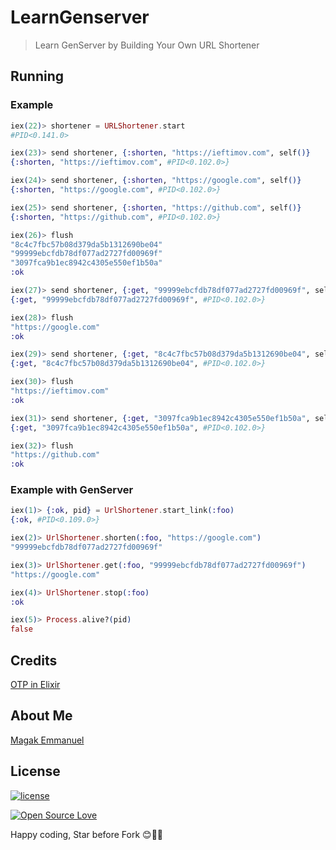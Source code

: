 # LearnGenserver

> Learn GenServer by Building Your Own URL Shortener

## Running

### Example

```elixir
iex(22)> shortener = URLShortener.start
#PID<0.141.0>

iex(23)> send shortener, {:shorten, "https://ieftimov.com", self()}
{:shorten, "https://ieftimov.com", #PID<0.102.0>}

iex(24)> send shortener, {:shorten, "https://google.com", self()}
{:shorten, "https://google.com", #PID<0.102.0>}

iex(25)> send shortener, {:shorten, "https://github.com", self()}
{:shorten, "https://github.com", #PID<0.102.0>}

iex(26)> flush
"8c4c7fbc57b08d379da5b1312690be04"
"99999ebcfdb78df077ad2727fd00969f"
"3097fca9b1ec8942c4305e550ef1b50a"
:ok

iex(27)> send shortener, {:get, "99999ebcfdb78df077ad2727fd00969f", self()}
{:get, "99999ebcfdb78df077ad2727fd00969f", #PID<0.102.0>}

iex(28)> flush
"https://google.com"
:ok

iex(29)> send shortener, {:get, "8c4c7fbc57b08d379da5b1312690be04", self()}
{:get, "8c4c7fbc57b08d379da5b1312690be04", #PID<0.102.0>}

iex(30)> flush
"https://ieftimov.com"
:ok

iex(31)> send shortener, {:get, "3097fca9b1ec8942c4305e550ef1b50a", self()}
{:get, "3097fca9b1ec8942c4305e550ef1b50a", #PID<0.102.0>}

iex(32)> flush
"https://github.com"
:ok
```

### Example with GenServer

```elixir
iex(1)> {:ok, pid} = UrlShortener.start_link(:foo)
{:ok, #PID<0.109.0>}

iex(2)> UrlShortener.shorten(:foo, "https://google.com")
"99999ebcfdb78df077ad2727fd00969f"

iex(3)> UrlShortener.get(:foo, "99999ebcfdb78df077ad2727fd00969f")
"https://google.com"

iex(4)> UrlShortener.stop(:foo)
:ok

iex(5)> Process.alive?(pid)
false
```

## Credits

[OTP in Elixir](https://ieftimov.com/post/otp-elixir-genserver-build-own-url-shortener/)

## About Me

[Magak Emmanuel](https://magak.me)

## License

[![license](https://img.shields.io/github/license/mashape/apistatus.svg?style=for-the-badge)](#)

[![Open Source Love](https://badges.frapsoft.com/os/v2/open-source-200x33.png?v=103)](#)

Happy coding, Star before Fork 😊💪💯
